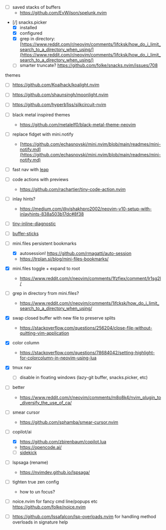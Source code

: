 - [ ] saved stacks of buffers
  * https://github.com/EvWilson/spelunk.nvim

- [/] snacks.picker
  - [x] installed
  - [x] configured
  - [x] grep in directory: [https://www.reddit.com/r/neovim/comments/1ifcksk/how_do_i_limit_search_to_a_directory_when_using/](https://www.reddit.com/r/neovim/comments/1ifcksk/how_do_i_limit_search_to_a_directory_when_using/)
  - [ ] smarter truncate? https://github.com/folke/snacks.nvim/issues/708

themes
- [ ] https://github.com/Koalhack/koalight.nvim
- [ ] https://github.com/shaunsingh/moonlight.nvim
- [ ] https://github.com/hyperb1iss/silkcircuit-nvim
- [ ] black metal inspired themes
  * https://github.com/metalelf0/black-metal-theme-neovim

- [ ] replace fidget with mini.notify
  * [https://github.com/echasnovski/mini.nvim/blob/main/readmes/mini-notify.md](https://github.com/echasnovski/mini.nvim/blob/main/readmes/mini-notify.md)

- [ ] fast nav with [leap](https://github.com/ggandor/leap.nvim)

- [ ] code actions with previews
  * https://github.com/rachartier/tiny-code-action.nvim

- [ ] inlay hints?
  * https://medium.com/@vishakhpro2002/neovim-v10-setup-with-inlayhints-838a503b17dc#8f38
- [ ] [tiny-inline-diagnostic](https://github.com/rachartier/tiny-inline-diagnostic.nvim)

- [ ] [buffer-sticks](https://github.com/ahkohd/buffer-sticks.nvim)

- [ ] mini.files persistent bookmarks
  - [x] autosession! https://github.com/rmagatti/auto-session
  * https://trplan.si/blog/mini-files-bookmarks/
- [x] mini.files toggle + expand to root
  * https://www.reddit.com/r/neovim/comments/1fzfiex/comment/lr1sg2l/
- [ ] grep in directory from mini.files?
  * https://www.reddit.com/r/neovim/comments/1ifcksk/how_do_i_limit_search_to_a_directory_when_using/

- [x] swap closed buffer with new file to preserve splits
  * https://stackoverflow.com/questions/256204/close-file-without-quitting-vim-application

- [x] color column
  * https://stackoverflow.com/questions/78684042/setting-highlight-for-colorcolumn-in-neovim-using-lua

- [x] tmux nav
  - [ ] disable in floating windows (lazy-git buffer, snacks.picker, etc)

- [ ] better <c-a>
  * https://www.reddit.com/r/neovim/comments/m8o8k4/nvim_plugin_to_diversify_the_use_of_ca/

- [ ] smear cursor
  * https://github.com/sphamba/smear-cursor.nvim

- [ ] copilot/ai
  - [x] https://github.com/zbirenbaum/copilot.lua
  * https://opencode.ai/
  - [ ] [sidekick](https://github.com/folke/sidekick.nvim)

- [ ] lspsaga (rename)
  * https://nvimdev.github.io/lspsaga/

- [ ] tighten true zen config
  * how to un focus?

- [ ] noice.nvim for fancy cmd line/popups etc https://github.com/folke/noice.nvim

- [ ] https://github.com/Issafalcon/lsp-overloads.nvim for handling method overloads in signature help
